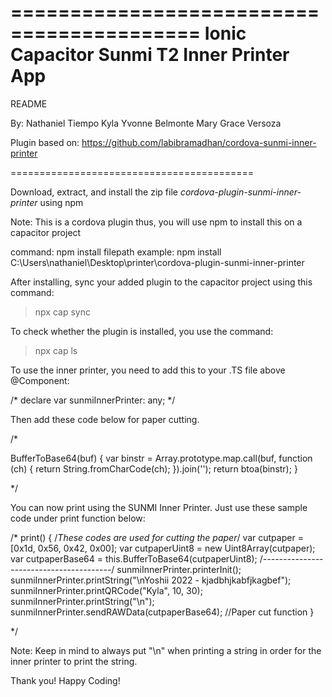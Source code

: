 ==========================================
Ionic Capacitor Sunmi T2 Inner Printer App
==========================================
README

By:
Nathaniel Tiempo
Kyla Yvonne Belmonte
Mary Grace Versoza

Plugin based on: https://github.com/labibramadhan/cordova-sunmi-inner-printer

==========================================

Download, extract, and install the zip file *cordova-plugin-sunmi-inner-printer* using npm

Note: This is a cordova plugin thus, you will use npm to install this on a capacitor project

command: npm install filepath
example: npm install C:\Users\nathaniel\Desktop\printer\cordova-plugin-sunmi-inner-printer

After installing, sync your added plugin to the capacitor project using this command:
> npx cap sync

To check whether the plugin is installed, you use the command:
> npx cap ls

To use the inner printer, you need to add this to your .TS file above @Component:

/*
declare var sunmiInnerPrinter: any;
*/

Then add these code below for paper cutting.

/*

BufferToBase64(buf) {
  var binstr = Array.prototype.map.call(buf, function (ch) {
    return String.fromCharCode(ch);
  }).join('');
  return btoa(binstr);
}

*/

You can now print using the SUNMI Inner Printer. 
Just use these sample code under print function below:

/*
  print() {
	/*These codes are used for cutting the paper*/
    var cutpaper = [0x1d, 0x56, 0x42, 0x00];
    var cutpaperUint8 = new Uint8Array(cutpaper);
    var cutpaperBase64 = this.BufferToBase64(cutpaperUint8);
	/*----------------------------------------*/
    sunmiInnerPrinter.printerInit();
    sunmiInnerPrinter.printString("\nYoshii 2022 - kjadbhjkabfjkagbef");
    sunmiInnerPrinter.printQRCode("Kyla", 10, 30);
    sunmiInnerPrinter.printString("\n");
    sunmiInnerPrinter.sendRAWData(cutpaperBase64); //Paper cut function
  }

*/

Note: Keep in mind to always put "\n" when printing a string in order for the inner printer to print the string.


Thank you! Happy Coding!
